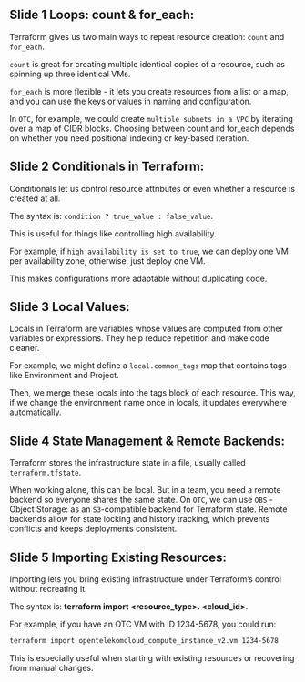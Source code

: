## Slide 1 Loops: count & for_each:
Terraform gives us two main ways to repeat resource creation: `count` and `for_each`.

`count` is great for creating multiple identical copies of a resource, such as spinning up three identical VMs.

`for_each` is more flexible - it lets you create resources from a list or a map, and you can use the keys or values in naming and configuration.

In `OTC`, for example, we could create `multiple subnets in a VPC` by iterating over a map of CIDR blocks.
Choosing between count and for_each depends on whether you need positional indexing or key-based iteration.

## Slide 2 Conditionals in Terraform:
Conditionals let us control resource attributes or even whether a resource is created at all.

The syntax is: `condition ? true_value : false_value`.

This is useful for things like controlling high availability.

For example, if `high_availability is set to true`, we can deploy one VM per availability zone, otherwise, just deploy one VM.

This makes configurations more adaptable without duplicating code.

## Slide 3 Local Values:
Locals in Terraform are variables whose values are computed from other variables or expressions.
They help reduce repetition and make code cleaner.

For example, we might define a `local.common_tags` map that contains tags like Environment and Project.

Then, we merge these locals into the tags block of each resource.
This way, if we change the environment name once in locals, it updates everywhere automatically.

## Slide 4 State Management & Remote Backends:
Terraform stores the infrastructure state in a file, usually called `terraform.tfstate`.

When working alone, this can be local. But in a team, you need a remote backend so everyone shares the same state.
On `OTC`, we can use `OBS` - Object Storage: as an `S3`-compatible backend for Terraform state.
Remote backends allow for state locking and history tracking, which prevents conflicts and keeps deployments consistent.

## Slide 5 Importing Existing Resources:
Importing lets you bring existing infrastructure under Terraform’s control without recreating it.

The syntax is: **terraform import <resource_type>.<name> <cloud_id>**.

For example, if you have an OTC VM with ID 1234-5678, you could run:
```bash
terraform import opentelekomcloud_compute_instance_v2.vm 1234-5678
```
This is especially useful when starting with existing resources or recovering from manual changes.